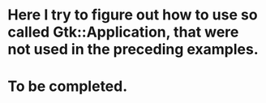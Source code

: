 # Here I try to figure out how to use so called Gtk::Application, that were not used in the preceding examples.

# To be completed.
